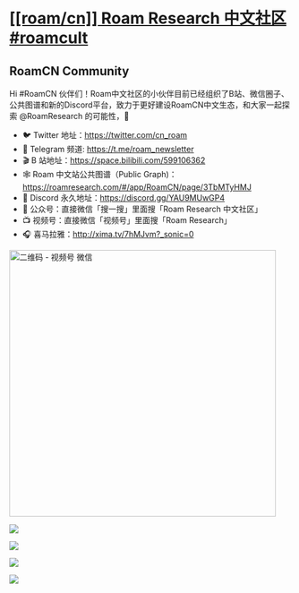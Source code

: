# [[[roam/cn]] Roam Research 中文社区 #roamcult](https://github.com/roam-cn/roamcult.vip/discussions)

## RoamCN Community

Hi #RoamCN 伙伴们！Roam中文社区的小伙伴目前已经组织了B站、微信圈子、公共图谱和新的Discord平台，致力于更好建设RoamCN中文生态，和大家一起探索 @RoamResearch 的可能性，🚀

- 🐦 Twitter 地址：https://twitter.com/cn_roam
- 📲 Telegram 频道: https://t.me/roam_newsletter
- 🎬 B 站地址：https://space.bilibili.com/599106362
- 🕸 Roam 中文站公共图谱（Public Graph)：https://roamresearch.com/#/app/RoamCN/page/3TbMTyHMJ
- 🤗 Discord 永久地址：https://discord.gg/YAU9MUwGP4
- 📮 公众号：直接微信「搜一搜」里面搜「Roam Research 中文社区」
- 📺 视频号：直接微信「视频号」里面搜「Roam Research」
- 🎧 喜马拉雅：http://xima.tv/7hMJvm?_sonic=0

<img width="476" alt="二维码 - 视频号 微信" src="https://user-images.githubusercontent.com/4997466/156963917-f9d98468-e4f6-4849-9aa8-048677fc5ef2.png">

![](https://pbs.twimg.com/media/Ek6C1fpXYAEMpfB?format=jpg)

![](https://pbs.twimg.com/media/Ek6C1fuX0AAI7Wm?format=jpg)

![](https://pbs.twimg.com/media/Ek6C1neXYAEN6ph?format=jpg)

![](https://pbs.twimg.com/media/Ek6C1naXUAEqyJe?format=jpg)
